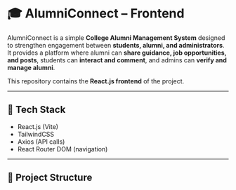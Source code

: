 # 🎓 AlumniConnect – Frontend

AlumniConnect is a simple **College Alumni Management System** designed to strengthen engagement between **students, alumni, and administrators**.  
It provides a platform where alumni can **share guidance, job opportunities, and posts**, students can **interact and comment**, and admins can **verify and manage alumni**.  

This repository contains the **React.js frontend** of the project.

---

## 🚀 Tech Stack
- React.js (Vite)
- TailwindCSS
- Axios (API calls)
- React Router DOM (navigation)

---

## 📂 Project Structure
